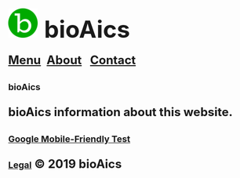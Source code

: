 # <a href="https://bioaics.github.io"><img width="60px" src="/bioAics.svg" /></a> &nbsp;<strong><font size="7">bioAics</font></strong>
<strong><font size="5"><a href="https://bioaics.github.io/menu">Menu</a></font></strong>&nbsp;&nbsp;&nbsp;<strong><font size="5"><a href="https://bioaics.github.io/about">About</a>&nbsp;&nbsp;&nbsp;<strong><font size="5"><a href="https://bioaics.github.io/contact">Contact</a></font></strong>
<p><strong><font size="4">bioAics</font></strong></p>
<p>bioAics information about this website.</p>
<strong><font size="4"><a href="https://search.google.com/test/mobile-friendly?id=K_c2vnXx8p2XvosjuenFFg">Google Mobile-Friendly Test</a></font></strong>

<strong><font size="4"><a href="https://bioaics.github.io/legal">Legal</a></font></strong> © 2019 bioAics
